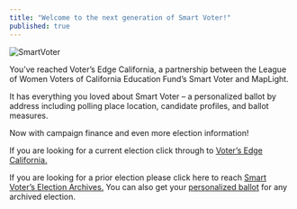```yaml
---
title: "Welcome to the next generation of Smart Voter!"
published: true
---
```

<img src="/content/image/partners/smartvoter.png" alt="SmartVoter" />

You’ve reached Voter’s Edge California, a partnership between the League of Women Voters of California Education Fund’s Smart Voter and MapLight.

It has everything you loved about Smart Voter – a personalized ballot by address including polling place location, candidate profiles, and ballot measures.

Now with campaign finance and even more election information!

<i class="fa fa-chevron-circle-right"></i>If you are looking for a current election click through to <a href="/ca">Voter’s Edge California.</a>

<i class="fa fa-chevron-circle-right"></i>If you are looking for a prior election please click here to reach <a href="http://www.smartvoter.org/voter/archives.html" target="_blank">Smart Voter’s Election Archives.</a> You can also get your <a href="http://www.smartvoter.org/voter/search.html#ballot">personalized ballot</a> for any archived election.
